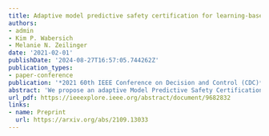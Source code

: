 ```yaml
---
title: Adaptive model predictive safety certification for learning-based control
authors:
- admin
- Kim P. Wabersich
- Melanie N. Zeilinger
date: '2021-02-01'
publishDate: '2024-08-27T16:57:05.744262Z'
publication_types:
- paper-conference
publication: '*2021 60th IEEE Conference on Decision and Control (CDC)*'
abstract: 'We propose an adaptive Model Predictive Safety Certification (MPSC) scheme for learning-based control of linear systems with bounded disturbances and uncertain parameters with known bounds. An MPSC is a modular framework, which can be used in combination with any learning-based controller to ensure state and input constraint satisfaction of a dynamical system by solving an online optimisation problem. By continuously connecting the current system state with a safe terminal set using a robust tube, safety can be ensured. Thereby, the main sources of conservative safety interventions are model uncertainties and short planning horizons. We develop an adaptive mechanism to improve the system model, which leverages set-membership estimation to guarantee recursively feasible and non-decreasing safety performance improvements. In order to accommodate short prediction horizons, iterative safe set enlargements using previously computed robust backup plans are proposed. Finally, we illustrate the increase of the safety performance through the parameter and safe set adaptation for numerical examples with up to 16 state dimensions.'
url_pdf: https://ieeexplore.ieee.org/abstract/document/9682832
links:
- name: Preprint
  url: https://arxiv.org/abs/2109.13033
---
```

